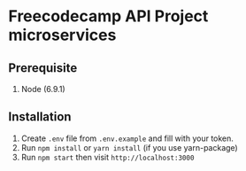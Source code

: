 # Freecodecamp API Project microservices

## Prerequisite

1. Node (6.9.1)

## Installation

1. Create `.env` file from `.env.example` and fill with your token.
2. Run `npm install` or `yarn install` (if you use yarn-package)
3. Run `npm start` then visit `http://localhost:3000`
